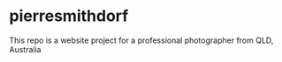# pierresmithdorf
This repo is a website project for a professional photographer from QLD, Australia 
